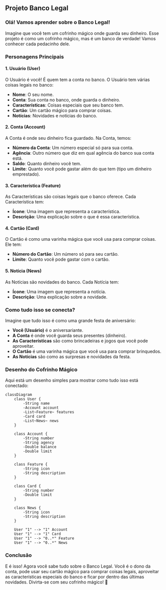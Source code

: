 ## Projeto Banco Legal

### Olá! Vamos aprender sobre o Banco Legal!

Imagine que você tem um cofrinho mágico onde guarda seu dinheiro. Esse projeto é como um cofrinho mágico, mas é um banco de verdade! Vamos conhecer cada pedacinho dele.

### Personagens Principais

#### 1. Usuário (User)
O Usuário é você! É quem tem a conta no banco. O Usuário tem várias coisas legais no banco:

- **Nome**: O seu nome.
- **Conta**: Sua conta no banco, onde guarda o dinheiro.
- **Características**: Coisas especiais que seu banco tem.
- **Cartão**: Um cartão mágico para comprar coisas.
- **Notícias**: Novidades e notícias do banco.

#### 2. Conta (Account)
A Conta é onde seu dinheiro fica guardado. Na Conta, temos:

- **Número da Conta**: Um número especial só para sua conta.
- **Agência**: Outro número que diz em qual agência do banco sua conta está.
- **Saldo**: Quanto dinheiro você tem.
- **Limite**: Quanto você pode gastar além do que tem (tipo um dinheiro emprestado).

#### 3. Característica (Feature)
As Características são coisas legais que o banco oferece. Cada Característica tem:

- **Ícone**: Uma imagem que representa a característica.
- **Descrição**: Uma explicação sobre o que é essa característica.

#### 4. Cartão (Card)
O Cartão é como uma varinha mágica que você usa para comprar coisas. Ele tem:

- **Número do Cartão**: Um número só para seu cartão.
- **Limite**: Quanto você pode gastar com o cartão.

#### 5. Notícia (News)
As Notícias são novidades do banco. Cada Notícia tem:

- **Ícone**: Uma imagem que representa a notícia.
- **Descrição**: Uma explicação sobre a novidade.

### Como tudo isso se conecta?

Imagine que tudo isso é como uma grande festa de aniversário:

- **Você (Usuário)** é o aniversariante.
- **A Conta** é onde você guarda seus presentes (dinheiro).
- **As Características** são como brincadeiras e jogos que você pode aproveitar.
- **O Cartão** é uma varinha mágica que você usa para comprar brinquedos.
- **As Notícias** são como as surpresas e novidades da festa.

### Desenho do Cofrinho Mágico

Aqui está um desenho simples para mostrar como tudo isso está conectado:

```mermaid
classDiagram
    class User {
        -String name
        -Account account
        -List~Feature~ features
        -Card card
        -List~News~ news
    }

    class Account {
        -String number
        -String agency
        -Double balance
        -Double limit
    }

    class Feature {
        -String icon
        -String description
    }

    class Card {
        -String number
        -Double limit
    }

    class News {
        -String icon
        -String description
    }

    User "1" --> "1" Account
    User "1" --> "1" Card
    User "1" --> "0..*" Feature
    User "1" --> "0..*" News
```

### Conclusão

E é isso! Agora você sabe tudo sobre o Banco Legal. Você é o dono da conta, pode usar seu cartão mágico para comprar coisas legais, aproveitar as características especiais do banco e ficar por dentro das últimas novidades. Divirta-se com seu cofrinho mágico! 🎉